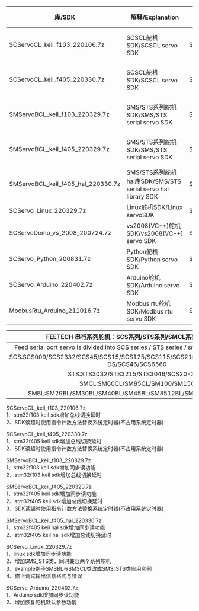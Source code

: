 | 库/SDK                              | 解释/Explanation                           | FEETECH Serail servo | 环境/Surroundings                      |
| ---------------------------------- | ---------------------------------------- | -------------------- | ------------------------------------ |
| SCServoCL_keil_f103_220106.7z      | SCSCL舵机SDK/SCSCL servo SDK               | SCS                  | 支持STM32F103芯片/support STM32F103 Chip |
| SCServoCL_keil_f405_220330.7z      | SCSCL舵机SDK/SCSCL servo SDK               | SCS                  | 支持STM32F405芯片/support STM32F405 chip |
| SMServoBCL_keil_f103_220329.7z     | SMS/STS系列舵机SDK/SMS/STS serial servo SDK  | SMSBL/SMSCL/STS      | 支持STM32F103芯片/support STM32F103 chip |
| SMServoBCL_keil_f405_220329.7z     | SMS/STS系列舵机SDK/SMS/STS serial servo SDK  | SMSBL/SMSCL/STS      | 支持STM32F405芯片/support STM32F405 chip |
| SMServoBCL_keil_f405_hal_220330.7z | SMS/STS系列舵机hal库SDK/SMS/STS serial servo hal library SDK | SMSBL/SMSCL/STS      | 支持STM32F405芯片/support STM32F405 chip |
| SCServo_Linux_220329.7z            | Linux舵机SDK/Linux servoSDK                | SMSBL/SMSCL/STS      | Linux                                |
| SCServoDemo_vs_2008_200724.7z      | vs2008(VC++)舵机SDK/vs2008(VC++) servo SDK | SMSBL/SMSCL/STS      | VC++                                 |
| SCServo_Python_200831.7z           | Python舵机SDK/Python servo SDK             | SMSBL/SMSCL/STS      | Python                               |
| SCServo_Arduino_220402.7z          | Arduino舵机SDK/Arduino servo SDK           | SMSBL/SMSCL/STS      | Arduino                              |
| ModbusRtu_Arduino_211016.7z        | Modbus rtu舵机SDK/Modbus rtu servo SDK     | SMSBLMD/SMSCLMD      | Arduino                              |

| FEETECH 串行系列舵机：SCS系列/STS系列/SMCL系列/SMBL系列 |
| :--------------------------------------: |
| Feed serial port servo is divided into SCS series / STS series / smcl series / SMBL series |
| SCS:SCS009/SCS2332/SCS45/SCS15/SCS125/SCS115/SCS215/SCS25/SCS40/SCS40-DS/SCS46/SCS6560 |
|  STS:STS3032/STS3215/STS3046/SCS20-360T  |
|      SMCL:SM60CL/SM85CL/SM100/SM150      |
| SMBL:SM29BL/SM30BL/SM40BL/SM45BL/SM8512BL/SM8524BL/SM120BL |

SCServoCL_keil_f103_220106.7z  
1、stm32f103 keil sdk增加总线切换延时  
2、SDK读超时使用指令计数方法替换系统定时器(不占用系统定时器)   

SCServoCL_keil_f405_220330.7z  
1、stm32f405 keil sdk增加总线切换延时  
2、SDK读超时使用指令计数方法替换系统定时器(不占用系统定时器)    

SMServoBCL_keil_f103_220329.7z  
1、stm32f103 keil sdk增加同步读功能  
2、stm32f103 keil sdk增加总线切换延时

SMServoBCL_keil_f405_220329.7z  
1、stm32f405 keil sdk增加同步读功能  
2、stm32f405 keil sdk增加总线切换延时  
3、SDK读超时使用指令计数方法替换系统定时器(不占用系统定时器)

SMServoBCL_keil_f405_hal_220330.7z  
1、stm32f405 keil hal sdk增加同步读功能  
2、stm32f405 keil hal sdk增加总线切换延时 

SCServo_Linux_220329.7z  
1、linux sdk增加同步读功能  
2、增加SMS_STS类，同时兼容两个系列舵机  
3、example例子SMSBL与SMSCL类改成SMS_STS类应用实例  
4、修正调试输出信息格式与错误  

SCServo_Arduino_220402.7z  
1、Arduino sdk增加同步读功能  
2、增加恢复舵机默认参数功能  